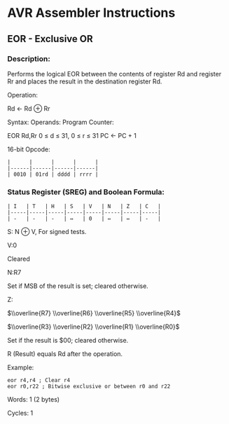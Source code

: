 AVR Assembler Instructions
==========================

EOR - Exclusive OR
------------------

### <a href="" id="N1565F"></a> Description:

Performs the logical EOR between the contents of register Rd and register Rr and places the result in the destination register Rd.

Operation:

Rd ← Rd ⊕ Rr

Syntax: Operands: Program Counter:

EOR Rd,Rr 0 ≤ d ≤ 31, 0 ≤ r ≤ 31 PC ← PC + 1

16-bit Opcode:

```
|      |      |      |      |
|------|------|------|------|
| 0010 | 01rd | dddd | rrrr |
```
### <a href="" id="N15692"></a> Status Register (SREG) and Boolean Formula:

```
| I   | T   | H   | S   | V   | N   | Z   | C   |
|-----|-----|-----|-----|-----|-----|-----|-----|
| -   | -   | -   | ⇔   | 0   | ⇔   | ⇔   | -   |
```
S: N ⊕ V, For signed tests.

V:0

Cleared

N:R7

Set if MSB of the result is set; cleared otherwise.

Z:

$\\overline{R7} \\overline{R6} \\overline{R5} \\overline{R4}$

$\\overline{R3} \\overline{R2} \\overline{R1} \\overline{R0}$

Set if the result is $00; cleared otherwise.

R (Result) equals Rd after the operation.

Example:

``` programlisting
eor r4,r4 ; Clear r4
eor r0,r22 ; Bitwise exclusive or between r0 and r22
```

Words: 1 (2 bytes)

Cycles: 1

